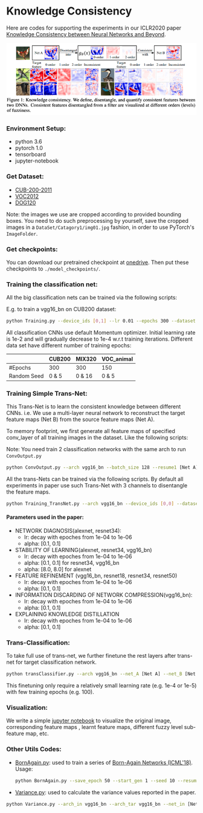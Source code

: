 # Knowledge Consistency

Here are codes for supporting the experiments in our ICLR2020 paper [Knowledge Consistency between Neural Networks and Beyond](https://openreview.net/forum?id=BJeS62EtwH).

![](image/demo.png)

### Environment Setup:

* python 3.6
* pytorch 1.0
* tensorboard
* jupyter-notebook

### Get Dataset:

* [CUB-200-2011](http://www.vision.caltech.edu/visipedia/CUB-200.html)
* [VOC2012](http://host.robots.ox.ac.uk/pascal/VOC/voc2012/index.html)
* [DOG120](http://vision.stanford.edu/aditya86/ImageNetDogs/)

Note: the images we use are cropped according to provided bounding boxes. You need to do such preprocessing by yourself, save the cropped images in a `DataSet/Catagory1/img01.jpg`  fashion, in order to use PyTorch's `ImageFolder`. 

### Get checkpoints:

You can download our pretrained checkpoint at [onedrive](https://1drv.ms/f/s!Amc5_0GAHzFXmnk3FPJbyJmOlwbi). Then put these checkpoints to `./model_checkpoints/`.


### Training the classification net:

All the big classification nets can be trained via the following scripts:

E.g. to train a vgg16_bn on CUB200 dataset:

```bash
python Training.py --device_ids [0,1] --lr 0.01 --epochs 300 --dataset CUB200 --save_epoch 50 --suffix lr-2_sd0 --seed 0 --batch-size 128 --epoch_step 60 --arch vgg16_bn
```

All classification CNNs use default Momentum optimizer. Initial learning rate is 1e-2 and will gradually decrease to 1e-4 w.r.t training iterations. Different data set have different number of training epochs:

|             | CUB200 | MIX320 | VOC_animal |
| ----------- | ------ | ------ | ---------- |
| #Epochs     | 300    | 300    | 150        |
| Random Seed | 0 & 5  | 0 & 16 | 0 & 5      |

### Training Simple Trans-Net:

This Trans-Net is to learn the consistent knowledge between different CNNs. i.e. We use a multi-layer neural network to reconstruct the target feature maps (Net B) from the source feature maps (Net A).

To memory footprint, we first generate all feature maps of specified conv_layer of all training images in the dataset. Like the following scripts:

Note: You need train 2 classification networks with the same arch to run `ConvOutput.py`

```bash
python ConvOutput.py --arch vgg16_bn --batch_size 128 --resume1 [Net A] --resume2 [Net B] --dataset CUB200 --conv_layer 30
```

All the trans-Nets can be trained via the following scripts. By default all experiments in paper use such Trans-Net with 3 channels to disentangle the feature maps.

```bash
python Training_TransNet.py --arch vgg16_bn --device_ids [0,0] --dataset CUB200 --conv_layer 30 --convOut_path [feature map path] --lr 0.0001 --alpha [0.1,0.1] --epochs 1000 --suffix a0.1_lr-4
```

#### Parameters used in the paper:

+ NETWORK DIAGNOSIS(alexnet, resnet34):
  * lr: decay with epoches from 1e-04 to 1e-06 
  * alpha: [0.1, 0.1]
+ STABILITY OF LEARNING(alexnet, resnet34, vgg16_bn)
  * lr: decay with epoches from 1e-04 to 1e-06 
  * alpha: [0.1, 0.1] for resnet34, vgg16_bn
  * alpha: [8.0, 8.0] for alexnet
+ FEATURE REFINEMENT (vgg16_bn, resnet18, resnet34, resnet50)
  * lr: decay with epoches from 1e-04 to 1e-06 
  * alpha: [0.1, 0.1]
+ INFORMATION DISCARDING OF NETWORK COMPRESSION(vgg16_bn):
  * lr: decay with epoches from 1e-04 to 1e-06 
  * alpha: [0.1, 0.1]
+ EXPLAINING KNOWLEDGE DISTILLATION
  * lr: decay with epoches from 1e-04 to 1e-06 
  * alpha: [0.1, 0.1]

### Trans-Classification:

To take full use of trans-net, we further finetune the rest layers after trans-net for target classification network.  

```bash
python transClassifier.py --arch vgg16_bn --net_A [Net A] --net_B [Net B] --resume_Ys [Trans-Net] --dataset CUB200 --gpu 0 --conv_layer 30 --epochs 100 --lr 0.00001 --logspace 2 --suffix lr-5_lg2
```

This finetuning only require a relatively small learning rate (e.g. 1e-4 or 1e-5) with few training epochs (e.g. 100).

### Visualization:

We write a simple [jupyter notebook](vis.ipynb) to visualize the original image, corresponding feature maps , learnt feature maps, different fuzzy level sub-feature map, etc.

### Other Utils Codes:

* [BornAgain.py](./BornAgain.py): used to train a series of [Born-Again Networks (ICML'18)](https://arxiv.org/pdf/1805.04770.pdf). Usage: 

  ```bash
  python BornAgain.py --save_epoch 50 --start_gen 1 --seed 10 --resume [checkpoint of teacher network] --device_ids [0,1] --gpu_teacher 2 -a vgg16_bn --epochs 300 --lr 0.01 --epoch_step 60 --logspace 0 --tau 1 --lambd 0.5 --lambd_end 0.5
  ```

* [Variance.py](./Variance.py): used to calculate the variance values reported in the paper. 

 ```bash
python Variance.py --arch_in vgg16_bn --arch_tar vgg16_bn --net_in [Net A] --net_tar [Net B] --transnet [Trans-Net] --dataset CUB200 --gpu 0 --conv_layer 30
``` 




